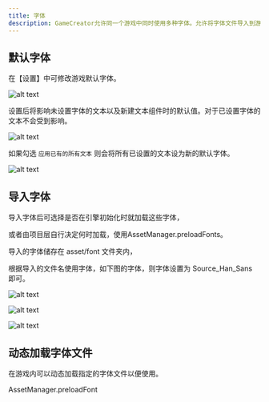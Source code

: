 ```yaml
---
title: 字体
description: GameCreator允许同一个游戏中同时使用多种字体。允许将字体文件导入到游戏内，发布时连同字体一起发布。
---
```


## 默认字体

在【设置】中可修改游戏默认字体。

![alt text](https://cdn.gcw.wiki.wiki/gcw/image/zh_hans/getting-started/17.other/4.font/image.png)

设置后将影响未设置字体的文本以及新建文本组件时的默认值。对于已设置字体的文本不会受到影响。

![alt text](https://cdn.gcw.wiki.wiki/gcw/image/zh_hans/getting-started/17.other/4.font/image-1.png)

如果勾选 `应用已有的所有文本` 则会将所有已设置的文本设为新的默认字体。

![alt text](https://cdn.gcw.wiki.wiki/gcw/image/zh_hans/getting-started/17.other/4.font/image-2.png)

## 导入字体

导入字体后可选择是否在引擎初始化时就加载这些字体，

或者由项目层自行决定何时加载，使用AssetManager.preloadFonts。

导入的字体储存在 asset/font 文件夹内，

根据导入的文件名使用字体，如下图的字体，则字体设置为 Source_Han_Sans 即可。

![alt text](https://cdn.gcw.wiki.wiki/gcw/image/zh_hans/getting-started/17.other/4.font/image-3.png)

![alt text](https://cdn.gcw.wiki.wiki/gcw/image/zh_hans/getting-started/17.other/4.font/image-4.png)

![alt text](https://cdn.gcw.wiki.wiki/gcw/image/zh_hans/getting-started/17.other/4.font/image-5.png)

## 动态加载字体文件

在游戏内可以动态加载指定的字体文件以便使用。

AssetManager.preloadFont

